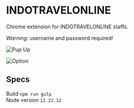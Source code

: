 # INDOTRAVELONLINE

Chrome extension for INDOTRAVELONLINE staffs.

*Warning*: username and password required!

![Pup Up](popup.png)

![Option](option.png)


## Specs

Build `npm run gulp`   
Node version `12.22.12`